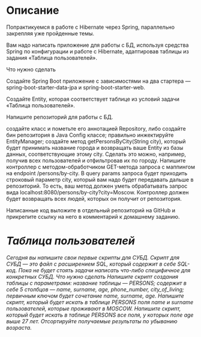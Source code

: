 # Описание
 Попрактикуемся в работе с Hibernate через Spring, параллельно закрепляя уже пройденные темы.

Вам надо написать приложение для работы с БД, используя средства Spring по конфигурации и работе с Hibernate, адаптировав таблицы из задания «Таблица пользователей».

Что нужно сделать

Создайте Spring Boot приложение с зависимостями на два стартера — spring-boot-starter-data-jpa и spring-boot-starter-web.

Создайте Entity, которая соответствует таблице из условий задачи «Таблица пользователей».

Напишите репозиторий для работы с БД.

создайте класс и пометьте его аннотацией Repository, либо создайте бин репозитория в Java Config классе;
правильно инжектируйте EntityManager;
создайте метод getPersonsByCity(String city), который будет принимать название города и возвращать ваше Entity из базы данных, соответствующие этому city. Сделать это можно, например, получив всех пользователей и отфильтровав их по городу.
Напишите контроллер с методом-обработчиком GET-метода запроса с маппингом на endpoint /persons/by-city. В query params запроса будет приходить строковый параметр city, который вам надо будет передавать дальше в репозиторий. То есть, ваш метод должен уметь обрабатывать запрос вида localhost:8080/persons/by-city?city=Moscow. Контроллер должен будет возвращать всех людей, которых он получит от репозитория.

Написанные код выложите в отдельный репозиторий на GitHub и прикрепите ссылку на него в комментарий к домашнему заданию.



# *Таблица пользователей*
*Сегодня вы напишите свои первые скрипты для СУБД. Скрипт для СУБД — это файл с расширением SQL, который содержит в себе SQL-код. Пока не будет стоять задачи написать что-либо специфичное для конкретных СУБД.
Что нужно сделать
Напишите скрипт создания таблицы с параметрами:
название таблицы — PERSONS;
содержит в себе 5 столбцов — name, surname, age, phone_number, city_of_living;
первичным ключом будет сочетание name, surname, age.
Напишите скрипт, который будет искать в таблице PERSONS поля name и surname пользователей, которые проживают в MOSCOW.
Напишите скрипт, который будет искать в таблице PERSONS все поля, у которых поле age выше 27 лет. Отсортируйте получаемые результаты по убыванию возраста.*
